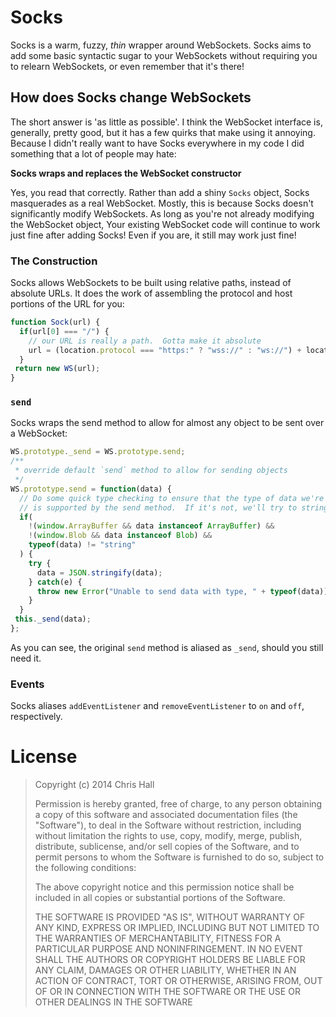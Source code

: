 # Socks
Socks is a warm, fuzzy, _thin_ wrapper around WebSockets.  Socks aims to add
some basic syntactic sugar to your WebSockets without requiring you to relearn
WebSockets, or even remember that it's there!

## How does Socks change WebSockets
The short answer is 'as little as possible'.  I think the WebSocket interface
is, generally, pretty good, but it has a few quirks that make using it annoying.
Because I didn't really want to have Socks everywhere in my code I did something
that a lot of people may hate:

**Socks wraps and replaces the WebSocket constructor**

Yes, you read that correctly.  Rather than add a shiny `Socks` object, Socks
masquerades as a real WebSocket.  Mostly, this is because Socks doesn't
significantly modify WebSockets.  As long as you're not already modifying the
WebSocket object, Your existing WebSocket code will continue to work just fine
after adding Socks!  Even if you are, it still may work just fine!

### The Construction
Socks allows WebSockets to be built using relative paths, instead of absolute
URLs.  It does the work of assembling the protocol and host portions of the URL
for you:

````javascript
function Sock(url) {
  if(url[0] === "/") {
    // our URL is really a path.  Gotta make it absolute
    url = (location.protocol === "https:" ? "wss://" : "ws://") + location.host + url;
  }
 return new WS(url);
}
````

### `send`
Socks wraps the send method to allow for almost any object to be sent over a
WebSocket:

````javascript
WS.prototype._send = WS.prototype.send;
/**
 * override default `send` method to allow for sending objects
 */
WS.prototype.send = function(data) {
  // Do some quick type checking to ensure that the type of data we're sending
  // is supported by the send method.  If it's not, we'll try to stringify it.
  if(
    !(window.ArrayBuffer && data instanceof ArrayBuffer) &&
    !(window.Blob && data instanceof Blob) &&
    typeof(data) != "string"
  ) {
    try {
      data = JSON.stringify(data);
    } catch(e) {
      throw new Error("Unable to send data with type, " + typeof(data));
    }
  }
 this._send(data);
};
````

As you can see, the original `send` method is aliased as `_send`, should you
still need it.

### Events
Socks aliases `addEventListener` and `removeEventListener` to `on` and `off`,
respectively.

# License

> Copyright (c) 2014 Chris Hall
>
> Permission is hereby granted, free of charge, to any person obtaining a copy
> of this software and associated documentation files (the "Software"), to deal
> in the Software without restriction, including without limitation the rights
> to use, copy, modify, merge, publish, distribute, sublicense, and/or sell
> copies of the Software, and to permit persons to whom the Software is
> furnished to do so, subject to the following conditions:
>
> The above copyright notice and this permission notice shall be included in all
> copies or substantial portions of the Software.
>
> THE SOFTWARE IS PROVIDED "AS IS", WITHOUT WARRANTY OF ANY KIND, EXPRESS OR
> IMPLIED, INCLUDING BUT NOT LIMITED TO THE WARRANTIES OF MERCHANTABILITY,
> FITNESS FOR A PARTICULAR PURPOSE AND NONINFRINGEMENT. IN NO EVENT SHALL THE
> AUTHORS OR COPYRIGHT HOLDERS BE LIABLE FOR ANY CLAIM, DAMAGES OR OTHER
> LIABILITY, WHETHER IN AN ACTION OF CONTRACT, TORT OR OTHERWISE, ARISING FROM,
> OUT OF OR IN CONNECTION WITH THE SOFTWARE OR THE USE OR OTHER DEALINGS IN THE
> SOFTWARE
